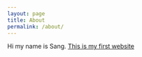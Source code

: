 ```yaml
---
layout: page
title: About
permalink: /about/
---
```


Hi my name is Sang. [This is my first website](/)
